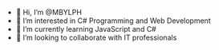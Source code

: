 - 👋 Hi, I’m @MBYLPH
- 👀 I’m interested in C# Programming and Web Development
- 🌱 I’m currently learning JavaScript and C#
- 💞️ I’m looking to collaborate with IT professionals


<!---
MBYLPH/MBYLPH is a ✨ special ✨ repository because its `README.md` (this file) appears on your GitHub profile.
You can click the Preview link to take a look at your changes.
--->
